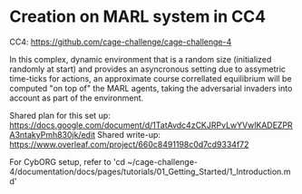 # Creation on MARL system in CC4

CC4: https://github.com/cage-challenge/cage-challenge-4


In this complex, dynamic environment that is a random size (initialized randomly at start) and provides an asyncronous setting due to assymetric time-ticks for actions, an approximate course correllated equilibrium will be computed "on top of" the MARL agents, taking the adversarial invaders into account as part of the environment. 

Shared plan for this set up: https://docs.google.com/document/d/1TatAvdc4zCKJRPvLwYVwlKADEZPRA3ntakyPmh830jk/edit
Shared write-up: https://www.overleaf.com/project/660c8491198c0d7cd9334f72 

For CybORG setup, refer to 'cd ~/cage-challenge-4/documentation/docs/pages/tutorials/01_Getting_Started/1_Introduction.md'